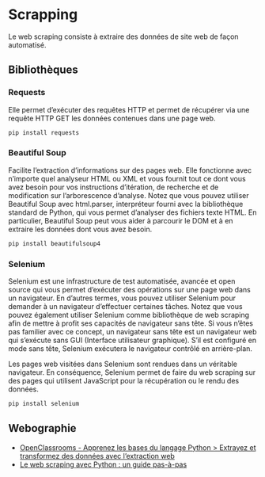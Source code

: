 # Scrapping

Le web scraping consiste à extraire des données de site web de façon automatisé.

## Bibliothèques

### Requests

Elle permet d’exécuter des requêtes HTTP et permet de récupérer via une requête HTTP GET les données contenues dans une page web.

```sh
pip install requests
```

### Beautiful Soup

Facilite l’extraction d’informations sur des pages web. Elle fonctionne avec n’importe quel analyseur HTML ou XML et vous fournit tout ce dont vous avez besoin pour vos instructions d’itération, de recherche et de modification sur l’arborescence d’analyse. Notez que vous pouvez utiliser Beautiful Soup avec html.parser, interpréteur fourni avec la bibliothèque standard de Python, qui vous permet d’analyser des fichiers texte HTML. En particulier, Beautiful Soup peut vous aider à parcourir le DOM et à en extraire les données dont vous avez besoin.

```sh
pip install beautifulsoup4
```

### Selenium

Selenium est une infrastructure de test automatisée, avancée et open source qui vous permet d’exécuter des opérations sur une page web dans un navigateur. En d’autres termes, vous pouvez utiliser Selenium pour demander à un navigateur d’effectuer certaines tâches. Notez que vous pouvez également utiliser Selenium comme bibliothèque de web scraping afin de mettre à profit ses capacités de navigateur sans tête. Si vous n’êtes pas familier avec ce concept, un navigateur sans tête est un navigateur web qui s’exécute sans GUI (Interface utilisateur graphique). S’il est configuré en mode sans tête, Selenium exécutera le navigateur contrôlé en arrière-plan.

Les pages web visitées dans Selenium sont rendues dans un véritable navigateur. En conséquence, Selenium permet de faire du web scraping sur des pages qui utilisent JavaScript pour la récupération ou le rendu des données.

```sh
pip install selenium
```

## Webographie

- [OpenClassrooms - Apprenez les bases du langage Python > Extrayez et transformez des données avec l’extraction web](https://openclassrooms.com/fr/courses/7168871-apprenez-les-bases-du-langage-python/7296776-extrayez-et-transformez-des-donnees-avec-lextraction-web)
- [Le web scraping avec Python : un guide pas-à-pas](https://brightdata.fr/blog/savoir-faire/web-scraping-with-python)
